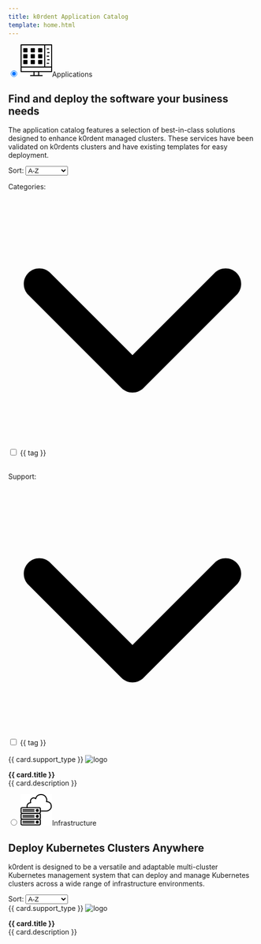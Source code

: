 ```yaml
---
title: k0rdent Application Catalog
template: home.html
---
```

<script src="https://unpkg.com/vue@3/dist/vue.global.js"></script>
<div id="app">
  <div class="maintabs">
    <input type="radio" id="apps" name="maintabs" checked="checked" @change="switchedTabs($event)">
    <label for="apps"><img src="img/icon-apps.svg" />Applications</label>
    <div class="tab tab_apps-content">
        <div class="tab_apps-top">
            <div class="left-side">
              <h2>Find and deploy the software your business needs</h2>
              <p>The application catalog features a selection of best-in-class solutions designed to enhance k0rdent managed clusters. These services have been validated on k0rdents clusters and have existing templates for easy deployment.</p>
            </div>
            <div class="right-side">
              <div class="filters-section">
                  <div class="select-wrapper">
                    <label for="ordering-apps">Sort: </label>
                    <select id="ordering-apps" @change="ordering">
                        <option value="asc">A-Z</option>
                        <option value="desc">Z-A</option>
                        <option value="newest">By Newest</option>
                    </select>
                  </div>
              </div>
            </div>
        </div>
        <div class="tab_apps-bottom">
          <div class="tab_apps-sidebar">
            <p class="categories-title" @click="toggleExpanded($event)">Categories: <svg xmlns="http://www.w3.org/2000/svg" viewBox="0 0 512 512"><path d="M233.4 406.6c12.5 12.5 32.8 12.5 45.3 0l192-192c12.5-12.5 12.5-32.8 0-45.3s-32.8-12.5-45.3 0L256 338.7 86.6 169.4c-12.5-12.5-32.8-12.5-45.3 0s-12.5 32.8 0 45.3l192 192z"/></svg></p>
            <div id="filterTagsApps" class="expandable-list">
              <div v-for="tag in [...tagsSet].sort((a, b) => a.localeCompare(b))">
                <input type="checkbox" 
                  :id="tag.replace(/[ /]/g, '-').toLowerCase()" 
                  :name="tag.replace(/[ /]/g, '-').toLowerCase()" 
                  :value="tag.replace(/[ /]/g, '-').toLowerCase()" 
                  v-model="checkboxesCategory">
                <label :for="tag.replace(/[ /]/g, '-').toLowerCase()">{{ tag }}</label>
              </div>
              <br>
            </div>
            <p class="categories-title" @click="toggleExpanded($event)">Support: <svg xmlns="http://www.w3.org/2000/svg" viewBox="0 0 512 512"><path d="M233.4 406.6c12.5 12.5 32.8 12.5 45.3 0l192-192c12.5-12.5 12.5-32.8 0-45.3s-32.8-12.5-45.3 0L256 338.7 86.6 169.4c-12.5-12.5-32.8-12.5-45.3 0s-12.5 32.8 0 45.3l192 192z"/></svg></p>
            <div id="filterTagsApps" class="expandable-list">
              <div v-for="tag in [...supportTypeSet].sort((a, b) => a.localeCompare(b))">
                <input type="checkbox" 
                  :id="tag.replace(/[ /]/g, '-').toLowerCase()" 
                  :name="tag.replace(/[ /]/g, '-').toLowerCase()" 
                  :value="tag.replace(/[ /]/g, '-').toLowerCase()" 
                  v-model="checkboxesSupport">
                <label :for="tag.replace(/[ /]/g, '-').toLowerCase()">{{ tag }}</label>
              </div>
              <br>
            </div>
          </div>
          <div class="tab_apps-main-content">
            <div id="cards-apps" class="grid">
              <a class="card" :href="card.link" v-for="card in dataAppsFiltered">
                <span 
                  class="support-badge" 
                  :class="card.support_type.toLowerCase()"
                  v-if="card.support_type">{{ card.support_type }}</span>
                <img :src="updateRelLink(card.logo, card.type, card.appDir)" alt="logo" />
                <p>
                  <b>{{ card.title }}</b>
                <br>
                {{ card.description }}
                </p>
              </a>
            </div>
          <!-- <button class="btn-show-more-apps">Show More</button>  -->
        </div>
      </div>
    </div>
    <input type="radio" id="infra" name="maintabs" @change="switchedTabs($event)">
    <label for="infra"><img src="img/icon-infra.svg" />Infrastructure</label>
    <div class="tab tabs_infra-content">
      <div class="tab_apps-top">
          <div class="left-side">
            <h2>Deploy Kubernetes Clusters Anywhere</h2>
            <p>k0rdent is designed to be a versatile and adaptable multi-cluster Kubernetes management system that can deploy and manage Kubernetes clusters across a wide range of infrastructure environments.</p>
          </div>
          <div class="right-side">
            <div class="filters-section">
              <div class="select-wrapper">
                  <label for="ordering-infra">Sort: </label>
                  <select id="ordering-infra" @change="ordering">
                      <option value="asc">A-Z</option>
                      <option value="desc">Z-A</option>
                      <option value="newest">By Newest</option>
                  </select>
              </div>
            </div>
          </div>
      </div>
      <div class="tabs_infra-main-content">
        <div id="cards-infra" class="grid">
          <a class="card" :href="card.link" v-for="card in dataInfra">
            <span 
              class="support-badge" 
              :class="card.support_type.toLowerCase()"
              v-if="card.support_type">{{ card.support_type }}</span>
            <img :src="updateRelLink(card.logo, card.type, card.appDir)" alt="logo" />
            <p>
              <b>{{ card.title }}</b>
            <br>
            {{ card.description }}
            </p>
          </a>
        </div>
        <!-- <button class="btn-show-more-infra">Show More</button> -->
      </div>
    </div>
  </div>
</div>


<script>
  const { createApp, ref, onMounted, computed, watch, router } = Vue

  createApp({
    setup() {
      //vars
      const data = ref([])
      const dataInfra = ref([])
      const dataApps = ref([])
      const dataAppsFiltered = ref([])
      const checkboxesCategory = ref([])
      const checkboxesSupport = ref([])
      const tagsSet = new Set()
      const supportTypeSet = new Set()

      //methods
      const readData = ()=>{
        fetch("fetched_metadata.json")
          .then(response => response.json())
          .then(res => {
            data.value = res
            dataInfra.value = res.filter(item=>item.type === 'infra')
            dataApps.value = res.filter(item=>item.type !== 'infra')
            dataApps.value.forEach(item=>{
              supportTypeSet.add(item.support_type)
              item.tags.forEach(tag =>tagsSet.add(tag));
            })
            dataAppsFiltered.value = dataApps.value
            sorting(dataAppsFiltered.value, 'asc', 'title')
            sorting(dataInfra.value, 'asc', 'title')

            updateCheckboxesFromURL()
          })
      }

      const sorting = (arr, order, sorting_by)=>{
        if(sorting_by==='title'){
          if(order === 'asc'){
            arr.sort((a, b) => a.title.localeCompare(b.title))
          } else {
            arr.sort((a, b) => b.title.localeCompare(a.title))
          }
        }
        if(sorting_by==='created'){
          if(order === 'newest'){
            arr.sort((a, b) => b.created.localeCompare(a.created))
          } else {
            arr.sort((a, b) => a.created.localeCompare(b.created))
          }
        }
      }

      const ordering = (event) => {
        const { id, value } = event.target;

        let data;
        if (id === 'ordering-apps') {
          data = dataAppsFiltered.value;
        } else if (id === 'ordering-infra') {
          data = dataInfra.value;
        } else {
          return;
        }

        let sorting_by;
        if (value === 'asc' || value === 'desc') {
          sorting_by = 'title';
        } else if (value === 'newest') {
          sorting_by = 'created';
        } else {
          return;
        }

        sorting(data, value, sorting_by);
      };

      const updateRelLink = (link, type, appName) => {
        if (link.startsWith("./")) {
          if (type == "infra") {
            return link.replace("./", `./infra/${appName}/`)
          } else {
            return link.replace("./", `./apps/${appName}/`)
          }
        }
        return link;
      }

      const updateURL = () => {
        const params = new URLSearchParams();

        if (checkboxAppsNormalized.value.length) {
          params.set('category', checkboxAppsNormalized.value.join(','));
        }

        if (checkboxesSupportNormalized.value.length) {
          params.set('support_type', checkboxesSupportNormalized.value.join(','));
        }

        history.replaceState({}, '', `${window.location.pathname}?${params.toString()}`);
      };

      const updateCheckboxesFromURL = () => {
        let params = new URLSearchParams(window.location.search);
        let hash_param = window.location.hash;
        if(document.getElementById(hash_param.replace('#', ''))){
          document.getElementById(hash_param.replace('#', '')).checked = true;
        }
        let selectedCategories = params.get("category");
        let selectedSupportTypes = params.get("support_type");

        parseUrlParams(selectedCategories, checkboxesCategory)
        parseUrlParams(selectedSupportTypes, checkboxesSupport)
      }

      const parseUrlParams = (selected, checkboxes) => {
        if(selected) {
          let selectedArray = selected.split(",");
          selectedArray.forEach(item=>{
            checkboxes.value.push(item)
          })
        }
      } 

      const switchedTabs = (event)=>{
        if(event.target.id === 'apps'){
          history.replaceState({}, '', '#apps')
        }
        if(event.target.id === 'infra'){
          history.replaceState({}, '', '#infra')
        }
      }

      const toggleExpanded = (event) => {
        event.target.classList.toggle('expanded');
      }

      const normalize = (str) => str.replace(/[ /]/g, "-").toLowerCase();

      const checkboxAppsNormalized = computed(()=> checkboxesCategory.value.map(normalize))
      const checkboxesSupportNormalized = computed(()=> checkboxesSupport.value.map(normalize))

      onMounted(() => {
        readData()
        document.addEventListener("DOMContentLoaded", function () {
          // Loop through all keys in localStorage
          for (let i = 0; i < localStorage.length; i++) {
              let key = localStorage.key(i);
              if (key && key.includes("__tabs")) {
                  localStorage.removeItem(key);
                  break; // Stop after finding and removing the key
              }
          }
        });
      })

      // watch funxtion eatches for the changes in the checkboxesCategory and checkboxesSupport (input boxes) and then filter dataApps items to match with the appsMAtch and supportMatch
      watch([checkboxesCategory, checkboxesSupport], () => {

        dataAppsFiltered.value = dataApps.value.filter(item => {
          const tags = item.tags.map(normalize);
          const supportType = normalize(item.support_type);

          const appsMatch = checkboxesCategory.value.length === 0 ||
            checkboxesCategory.value.every(checkbox => tags.includes(normalize(checkbox)));

          const supportMatch = checkboxesSupport.value.length === 0 ||
            checkboxesSupport.value.every(checkbox => supportType === normalize(checkbox));

          return appsMatch && supportMatch;
        });

        updateURL();
      }, { deep: true });

      return {
        data,
        dataInfra,
        dataApps,
        dataAppsFiltered,
        updateRelLink,
        tagsSet,
        supportTypeSet,
        ordering,
        checkboxesCategory,
        checkboxesSupport,
        toggleExpanded,
        switchedTabs
      }
    }
  }).mount('#app')
  
</script>